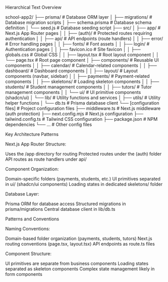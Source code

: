 Hierarchical Text Overview

school-app2/
├── prisma/                    # Database ORM layer
│   ├── migrations/            # Database migration scripts
│   ├── schema.prisma          # Database schema definition
│   └── seed.js                # Database seeding script
├── src/
│   ├── app/                   # Next.js App Router pages
│   │   ├── (auth)/            # Protected routes requiring authentication
│   │   ├── api/               # API endpoints (route handlers)
│   │   ├── error/             # Error handling pages
│   │   ├── fonts/             # Font assets
│   │   ├── login/             # Authentication pages
│   │   ├── favicon.ico        # Site favicon
│   │   ├── globals.css        # Global CSS
│   │   ├── layout.tsx         # Root layout component
│   │   └── page.tsx           # Root page component
│   ├── components/            # Reusable UI components
│   │   ├── calendar/          # Calendar-related components
│   │   ├── dashboard/         # Dashboard components
│   │   ├── layout/            # Layout components (navbar, sidebar)
│   │   ├── payments/          # Payment-related components
│   │   ├── skeletons/         # Loading skeleton components
│   │   ├── students/          # Student management components
│   │   ├── tutors/            # Tutor management components
│   │   └── ui/                # UI primitive components (shadcn/ui)
│   └── lib/                   # Utility functions and services
│       ├── utils/             # Utility helper functions
│       └── db.ts              # Prisma database client
└── [configuration files]      # Project configuration files
    ├── middleware.ts          # Next.js middleware (auth protection)
    ├── next.config.mjs        # Next.js configuration
    ├── tailwind.config.ts     # Tailwind CSS configuration
    ├── package.json           # NPM dependencies
    └── ...                    # Other config files


Key Architecture Patterns

Next.js App Router Structure:

Uses the /app directory for routing
Protected routes under the (auth) folder
API routes as route handlers under api/


Component Organization:

Domain-specific folders (payments, students, etc.)
UI primitives separated in ui/ (shadcn/ui components)
Loading states in dedicated skeletons/ folder


Database Layer:

Prisma ORM for database access
Structured migrations in prisma/migrations
Central database client in lib/db.ts


Patterns and Conventions

Naming Conventions:

Domain-based folder organization (payments, students, tutors)
Next.js routing conventions (page.tsx, layout.tsx)
API endpoints as route.ts files


Component Structure:

UI primitives are separate from business components
Loading states separated as skeleton components
Complex state management likely in form components